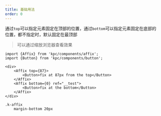```yaml
---
title: 基础用法 
order: 0
---
```


通过`top`可以指定元素固定在顶部的位置，通过`bottom`可以指定元素固定在底部的位置，都不指定时，默认固定在最顶部

> 可以通过缩放浏览器查看效果

```vdt
import {Affix} from 'kpc/components/affix';
import {Button} from 'kpc/components/button';

<div>
    <Affix top={87}>
        <Button>fix at 87px from the top</Button>
    </Affix>
    <Affix bottom={0} ref="__test">
        <Button>fix at the bottom</Button>
    </Affix>
</div>
```

```styl
.k-affix
    margin-bottom 20px
```
